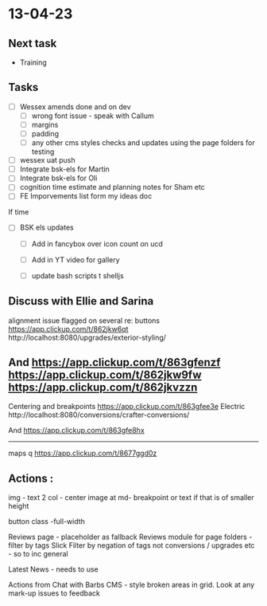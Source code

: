 # 13-04-23

## Next task
- Training

## Tasks

- [ ] Wessex amends done and on dev
  - [ ] wrong font issue - speak with Callum
  - [ ] margins
  - [ ] padding
  - [ ] any other cms styles checks and updates using the page folders for testing

- [ ] wessex uat push
- [ ] Integrate bsk-els for Martin
- [ ] Integrate bsk-els for Oli
- [ ] cognition time estimate and planning notes for Sham etc
- [ ] FE Imporvements list form my ideas doc

If time
- [ ] BSK els updates
  - [ ] Add in fancybox over icon count on ucd
  - [ ] Add in YT video for gallery
  - [ ] update bash scripts t shelljs


## Discuss with Ellie and Sarina
alignment issue flagged on several re: buttons
https://app.clickup.com/t/862jkw6qt
http://localhost:8080/upgrades/exterior-styling/

And
https://app.clickup.com/t/863gfenzf
https://app.clickup.com/t/862jkw9fw
https://app.clickup.com/t/862jkvzzn
------

Centering and breakpoints
https://app.clickup.com/t/863gfee3e
Electric
http://localhost:8080/conversions/crafter-conversions/

And
https://app.clickup.com/t/863gfe8hx


---
maps q
https://app.clickup.com/t/8677ggd0z


## Actions :
img - text 2 col - center image at md- breakpoint
or text if that is of smaller height

button class -full-width

Reviews page - placeholder as fallback
Reviews module for page folders - filter by tags
Slick
Filter by negation of tags not conversions / upgrades etc - so to inc general

Latest News - needs to use


Actions from Chat with Barbs
CMS - style broken areas in grid. Look at any mark-up issues to feedback